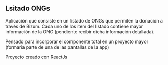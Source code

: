 
## Lsitado ONGs

Aplicación que consiste en un listado de ONGs que permiten la donación a través de Bizum. Cada uno de los item del listado contiene mayor información de la ONG (pendiente recibir dicha información detallada).

Pensado para incorporar el componente total en un proyecto mayor (formaría parte de una de las pantallas de la app)

Proyecto creado con ReactJs
